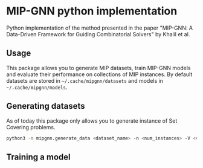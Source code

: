 # MIP-GNN python implementation

Python implementation of the method presented in the paper "MIP-GNN: A Data-Driven Framework for Guiding Combinatorial Solvers" by
Khalil et al.

## Usage
This package allows you to generate MIP datasets, train MIP-GNN models and evaluate their performance on collections of MIP instances.
By default datasets are stored in `~/.cache/mipgnn/datasets` and models in `~/.cache/mipgnn/models`.

## Generating datasets
As of today this package only allows you to generate instance of Set Covering problems. 
```bash
python3 -m mipgnn.generate_data <dataset_name> -n <num_instances> -V <variables> -c <constraints> -d <density>
```

## Training a model
